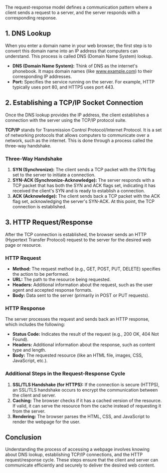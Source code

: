 The request-response model defines a communication pattern where a client sends a request to a server, and the server responds with a corresponding response.

## 1. DNS Lookup

When you enter a domain name in your web browser, the first step is to convert this domain name into an IP address that computers can understand. This process is called DNS (Domain Name System) lookup.

- **DNS (Domain Name System):** Think of DNS as the internet's phonebook. It maps domain names (like www.example.com) to their corresponding IP addresses.
- **Port:** Specifies the service running on the server. For example, HTTP typically uses port 80, and HTTPS uses port 443.

## 2. Establishing a TCP/IP Socket Connection

Once the DNS lookup provides the IP address, the client establishes a connection with the server using the TCP/IP protocol suite.

**TCP/IP** stands for Transmission Control Protocol/Internet Protocol. It is a set of networking protocols that allows computers to communicate over a network, such as the internet. This is done through a process called the three-way handshake.

### Three-Way Handshake

1. **SYN (Synchronize):** The client sends a TCP packet with the SYN flag set to the server to initiate a connection.
2. **SYN-ACK (Synchronize-Acknowledge):** The server responds with a TCP packet that has both the SYN and ACK flags set, indicating it has received the client's SYN and is ready to establish a connection.
3. **ACK (Acknowledge):** The client sends back a TCP packet with the ACK flag set, acknowledging the server's SYN-ACK. At this point, the TCP connection is established.

## 3. HTTP Request/Response

After the TCP connection is established, the browser sends an HTTP (Hypertext Transfer Protocol) request to the server for the desired web page or resource.

### HTTP Request

- **Method:** The request method (e.g., GET, POST, PUT, DELETE) specifies the action to be performed.
- **URL:** The path to the resource being requested.
- **Headers:** Additional information about the request, such as the user agent and accepted response formats.
- **Body:** Data sent to the server (primarily in POST or PUT requests).

### HTTP Response

The server processes the request and sends back an HTTP response, which includes the following:

- **Status Code:** Indicates the result of the request (e.g., 200 OK, 404 Not Found).
- **Headers:** Additional information about the response, such as content type and length.
- **Body:** The requested resource (like an HTML file, images, CSS, JavaScript, etc.).

### Additional Steps in the Request-Response Cycle

1. **SSL/TLS Handshake (for HTTPS):** If the connection is secure (HTTPS), an SSL/TLS handshake occurs to encrypt the communication between the client and server.
2. **Caching:** The browser checks if it has a cached version of the resource. If valid, it can serve the resource from the cache instead of requesting it from the server.
3. **Rendering:** The browser parses the HTML, CSS, and JavaScript to render the webpage for the user.

## Conclusion

Understanding the process of accessing a webpage involves knowing about DNS lookup, establishing TCP/IP connections, and the HTTP request/response cycle. These steps ensure that the client and server can communicate efficiently and securely to deliver the desired web content.
